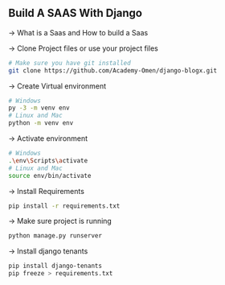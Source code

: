 ## Build A SAAS With Django

-> What is a Saas and How to build a Saas

-> Clone Project files or use your project files
```bash
# Make sure you have git installed
git clone https://github.com/Academy-Omen/django-blogx.git
```

-> Create Virtual environment
```bash
# Windows
py -3 -m venv env
# Linux and Mac
python -m venv env
```

-> Activate environment
```bash
# Windows
.\env\Scripts\activate
# Linux and Mac
source env/bin/activate
```

-> Install Requirements
```bash
pip install -r requirements.txt
```
-> Make sure project is running
```bash
python manage.py runserver
```

-> Install django tenants
```bash
pip install django-tenants
pip freeze > requirements.txt
```
